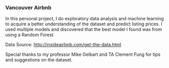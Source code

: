 ### Vancouver Airbnb

In this personal project, I do exploratory data analysis and machine learning to acquire a better understanding of the dataset and predict listing prices. I used multiple models and discovered that the best model I found was from using a Random Forest.

Data Source: http://insideairbnb.com/get-the-data.html

Special thanks to my professor Mike Gelbart and TA Clement Fung for tips and suggestions on the dataset.
